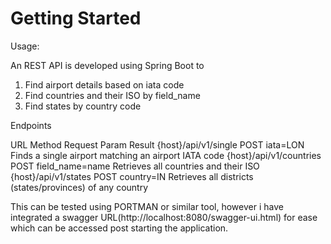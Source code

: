 # Getting Started

Usage:

An REST API is developed using Spring Boot to 
1) Find airport details based on iata code 
2) Find countries and their ISO by field_name
3) Find states by country code

Endpoints

URL							Method		Request Param 		Result
{host}/api/v1/single		POST		iata=LON			Finds a single airport matching an airport IATA code
{host}/api/v1/countries		POST		field_name=name		Retrieves all countries and their ISO
{host}/api/v1/states		POST		country=IN			Retrieves all districts (states/provinces) of any country


This can be tested using PORTMAN or similar tool, however i have integrated a swagger URL(http://localhost:8080/swagger-ui.html) for ease which can be accessed post starting the application.